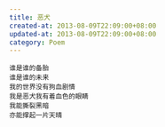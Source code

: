 ```yaml
---
title: 恶犬
created-at: 2013-08-09T22:09:00+08:00
updated-at: 2013-08-09T22:09:00+08:00
category: Poem
---
```


    谁是谁的备胎
    谁是谁的未来
    我的世界没有狗血剧情
    我是恶犬我有着血色的眼睛
    我能撕裂黑暗
    亦能撑起一片天晴
